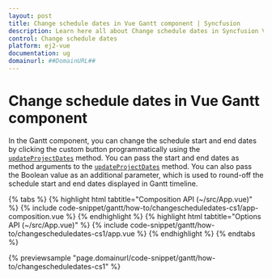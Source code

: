 ```yaml
---
layout: post
title: Change schedule dates in Vue Gantt component | Syncfusion
description: Learn here all about Change schedule dates in Syncfusion Vue Gantt component of Syncfusion Essential JS 2 and more.
control: Change schedule dates 
platform: ej2-vue
documentation: ug
domainurl: ##DomainURL##
---
```

# Change schedule dates in Vue Gantt component

In the Gantt component, you can change the schedule start and end dates by clicking the custom button programmatically using the [`updateProjectDates`](https://ej2.syncfusion.com/vue/documentation/api/gantt/#updateprojectdates) method. You can pass the start and end dates as method arguments to the [`updateProjectDates`](https://ej2.syncfusion.com/vue/documentation/api/gantt/#updateprojectdates) method. You can also pass the Boolean value as an additional parameter, which is used to round-off the schedule start and end dates displayed in Gantt timeline.

{% tabs %}
{% highlight html tabtitle="Composition API (~/src/App.vue)" %}
{% include code-snippet/gantt/how-to/changescheduledates-cs1/app-composition.vue %}
{% endhighlight %}
{% highlight html tabtitle="Options API (~/src/App.vue)" %}
{% include code-snippet/gantt/how-to/changescheduledates-cs1/app.vue %}
{% endhighlight %}
{% endtabs %}
        
{% previewsample "page.domainurl/code-snippet/gantt/how-to/changescheduledates-cs1" %}